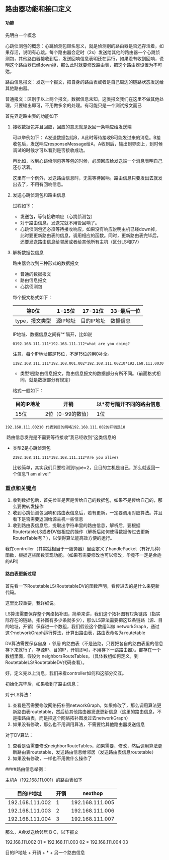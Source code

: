 ## 路由器功能和接口定义

#### 功能

先明白一个概念

心跳侦测包的概念：心跳侦测包顾名思义，就是侦测别的路由器是否还存活着，如果存活，说明有心跳。每个路由器会定时（2s）发送给其他的路由器一个心跳侦测包，其他路由器接收到后，发送回响信息表明还在运行，如果没有收到回响，说明这个路由器已经down掉，那么此时就要修改路由表，把这个路由器设置为不可达。

路由信息报文：发送一个报文，把自身的路由表或者是自己周边的链路状态发送给其他路由器。

普通报文：区别于以上两个报文，数据信息未知，这类报文我们在这里不做其他处理，只要输出即可，不用做多余的处理。有可能只是一个测试报文而已



首先界定路由表的功能如下

1. 接收数据包并且回应，回应的意思就是返回一条响应给发送端

   可以举例如下： A发送数据包给B，A此时等待接收B可能发过来的消息。B接收包后，发送响应responseMessage给A，A收到后，输出到界面上，到时候调试的时候才可以看到是否接收成功。

   再比如，收到心跳侦测包等等包的时候，必须回应给发送端一个消息表明自己还存活着。

   这里有一个例外，发送路由信息时，无需等待回响。路由信息只要发出去就发出去了，不用有回响信息。

2. 发送心跳侦测包和路由信息

   过程如下：

   * 发送包，等待接收响应（心跳侦测包）
   * 对于路由信息，发送完就不用管回响了。
   * 心跳侦测包还必须等待接收响应，如果没有响应说明主机已经down掉，此时要更新路由表的信息，调用相应的函数。同时，更新路由表完毕后，还要发送路由信息给邻居或者给其他所有主机（区分LS和DV）

3. 解析数据包信息

   路由器会收到三种形式的数据报文

   * 普通的数据报文
   * 路由信息报文
   * 心跳侦测包

   每个报文格式如下：

   | 第0位       | 1-15位 | 17-31位 | 33-最后一位 |
   | --------- | ----- | ------ | ------- |
   | type，报文类型 | 源IP地址 | 目的IP地址 | 数据信息    |

   IP地址、数据信息之间有'*'隔开，比如说

   ```
   0192.168.111.111*192.168.111.112*what are you doing?
   ```

   注意，每个IP地址都是15位，不足15位的用0补全。

   ```
   1192.168.111.111*192.168.001.002*192.168.111.00210*192.168.111.00305*
   ```

   * 类型1是路由信息报文，路由信息报文的数据部分有所不同。（前面格式相同，就是数据部分有规定）

   格式一般如下：

   | 目的IP地址 | 开销          | 以*符号隔开不同的路由信息 |
   | ------ | ----------- | ------------- |
   | 15位    | 2位（0-99的数值） | 1位            |

```
192.168.111.00210 代表到目的网咯192.168.111.002的开销是10
```

​	路由信息发完是不需要等待接收”我已经收到“这类信息的	



* 类型2是心跳侦测包

  ```
  2192.168.111.111*192.168.111.112*Are you alive?
  ```

  比较简单，其实我们只要检测到type=2，且目的主机是自己，那么就返回一个信息“I am alive!"

### 重点和关键点

1. 收到数据包后，首先检查是否是传给自己的数据包，如果不是传给自己的，那么要做转发操作
2. 收到心跳侦测包回响和路由表信息后，若有更新，一定要调用对应算法。并且看下是否需要返回给源主机一些信息
3. 收到路由表信息后，提取出字符串里的路由信息，解析后，要根据RoutertableLS或者DV做相应的操作（解析后如何使得数据传过去更新RouterTable呢？），以使得算法能高效方便的运行。


我在controller（其实就相当于一服务器）里面定义了handlePacket（有好几种）函数，根据这些函数实现功能。（如果有需要修改也可以修改，毕竟不一定是合适的API）



#### 路由表更新过程

首先看一下RoutetableLS\RoutetableDV的函数声明，看传进去的是什么来更新代码。

这里比较重要，我详细说。

LS算法需要保存整个网络拓补图，简单来讲，我们这个拓补图有12条链路（指实际存在的链路，拓补图有多少条就多少），那么LS算法需要把这12条链路（源、目的地址，开销）保存进一个数组，我们假设这个数组叫做 networkGraph，通过这个networkGraph运行算法，计算出路由表，路由表命名为 routetable

DV算法需要保存自身 + 邻居 的路由表（不是链路，只要把各自的路由表里的信息存下来就行了，存源IP、目的IP，开销即可，不用存下一跳路由器）。都存在一个数组里面，假设为 neighborsRouteTables。（具体数组如何定义，到RoutetableLS\RoutetableDV代码查看）。

好，定义完以上消息，我们来看controller如何和这部分交互。

初始化完毕后，如果收到了路由信息：

对于LS算法：

1. 查看是否需要修改网络拓补图networkGraph，如果修改了，那么调用算法更新路由表routetable，然后给其他路由器发送更新信息（这里的路由信息，不是指路由表，而是把这个网络拓补图发过去networkGraph）
2. 如果没有修改，那么也不用调用算法，不需要给其他路由器发送信息

对于DV算法：

1. 查看是否需要修改neighborRouteTables，如果需要，修改，然后调用算法更新路由表routetable，发送路由信息给邻居（发送路由表信息routetable）
2. 如果没有修改，一样也不用做什么操作了



####路由信息举例：

主机A（192.168.111.001）的路由表如下

| 目的IP地址          | 开销   | nexthop         |
| --------------- | ---- | --------------- |
| 192.168.111.002 | 1    | 192.168.111.005 |
| 192.168.111.003 | 2    | 192.168.111.006 |
| 192.168.111.004 | 3    | 192.168.111.007 |

那么，A会发送给邻居 B C，以下报文

192.168.111.002  01 * 192.168.111.003 02 * 192.168.111.004 03

目的IP地址 + 开销 + * + 另一个路由信息